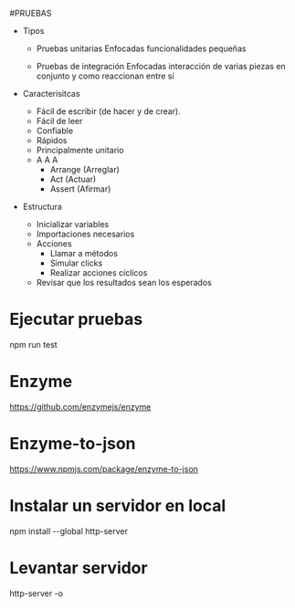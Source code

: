 #PRUEBAS
- Tipos
    - Pruebas unitarias
        Enfocadas funcionalidades pequeñas

    - Pruebas de integración
        Enfocadas interacción de varias piezas en conjunto y como reaccionan entre sí

- Caracterísitcas
    - Fácil de escribir (de hacer y de crear).
    - Fácil de leer
    - Confiable
    - Rápidos
    - Principalmente unitario
    -  A A A
        - Arrange   (Arreglar)
        - Act       (Actuar)
        - Assert    (Afirmar)

- Estructura
    - Inicializar variables
    - Importaciones necesarios
    - Acciones
        - Llamar a métodos
        - Simular clicks
        - Realizar acciones cíclicos
    - Revisar que los resultados sean los esperados

# Ejecutar pruebas
npm run test

# Enzyme
https://github.com/enzymejs/enzyme

# Enzyme-to-json
https://www.npmjs.com/package/enzyme-to-json

# Instalar un servidor en local
npm install --global http-server

# Levantar servidor
http-server -o
